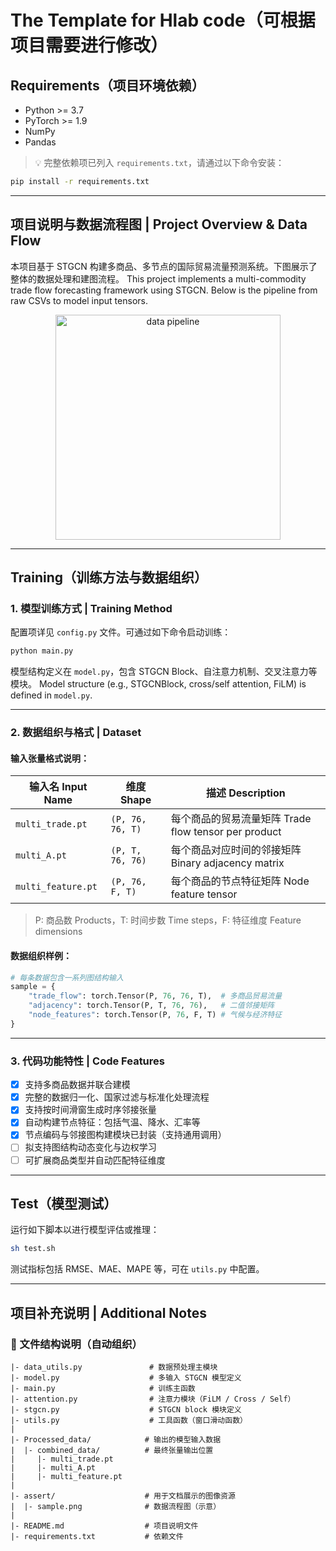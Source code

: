 # The Template for Hlab code（可根据项目需要进行修改）

## Requirements（项目环境依赖）

* Python >= 3.7
* PyTorch >= 1.9
* NumPy
* Pandas

> 💡 完整依赖项已列入 `requirements.txt`，请通过以下命令安装：

```bash
pip install -r requirements.txt
```

---

## 项目说明与数据流程图 | Project Overview & Data Flow

本项目基于 STGCN 构建多商品、多节点的国际贸易流量预测系统。下图展示了整体的数据处理和建图流程。
This project implements a multi-commodity trade flow forecasting framework using STGCN. Below is the pipeline from raw CSVs to model input tensors.

<p align="center">
<img src="./assert/sample.png" height="360" alt="data pipeline" align=center />
</p>

---

## Training（训练方法与数据组织）

### 1. 模型训练方式 | Training Method

配置项详见 `config.py` 文件。可通过如下命令启动训练：

```bash
python main.py
```

模型结构定义在 `model.py`，包含 STGCN Block、自注意力机制、交叉注意力等模块。
Model structure (e.g., STGCNBlock, cross/self attention, FiLM) is defined in `model.py`.

---

### 2. 数据组织与格式 | Dataset

#### 输入张量格式说明：

| 输入名 Input Name     | 维度 Shape         | 描述 Description                            |
| ------------------ | ---------------- | ----------------------------------------- |
| `multi_trade.pt`   | `(P, 76, 76, T)` | 每个商品的贸易流量矩阵 Trade flow tensor per product |
| `multi_A.pt`       | `(P, T, 76, 76)` | 每个商品对应时间的邻接矩阵 Binary adjacency matrix     |
| `multi_feature.pt` | `(P, 76, F, T)`  | 每个商品的节点特征矩阵 Node feature tensor           |

> P: 商品数 Products，T: 时间步数 Time steps，F: 特征维度 Feature dimensions

#### 数据组织样例：

```python
# 每条数据包含一系列图结构输入
sample = {
    "trade_flow": torch.Tensor(P, 76, 76, T),  # 多商品贸易流量
    "adjacency": torch.Tensor(P, T, 76, 76),   # 二值邻接矩阵
    "node_features": torch.Tensor(P, 76, F, T) # 气候与经济特征
}
```

---

### 3. 代码功能特性 | Code Features

* [x] 支持多商品数据并联合建模
* [x] 完整的数据归一化、国家过滤与标准化处理流程
* [x] 支持按时间滑窗生成时序邻接张量
* [x] 自动构建节点特征：包括气温、降水、汇率等
* [x] 节点编码与邻接图构建模块已封装（支持通用调用）
* [ ] 拟支持图结构动态变化与边权学习
* [ ] 可扩展商品类型并自动匹配特征维度

---

## Test（模型测试）

运行如下脚本以进行模型评估或推理：

```bash
sh test.sh
```

测试指标包括 RMSE、MAE、MAPE 等，可在 `utils.py` 中配置。

---

## 项目补充说明 | Additional Notes

### 📂 文件结构说明（自动组织）

```
|- data_utils.py               # 数据预处理主模块
|- model.py                    # 多输入 STGCN 模型定义
|- main.py                     # 训练主函数
|- attention.py                # 注意力模块（FiLM / Cross / Self）
|- stgcn.py                    # STGCN block 模块定义
|- utils.py                    # 工具函数（窗口滑动函数）
|
|- Processed_data/            # 输出的模型输入数据
|  |- combined_data/          # 最终张量输出位置
|     |- multi_trade.pt
|     |- multi_A.pt
|     |- multi_feature.pt
|
|- assert/                    # 用于文档展示的图像资源
|  |- sample.png              # 数据流程图（示意）
|
|- README.md                  # 项目说明文件
|- requirements.txt           # 依赖文件
```

